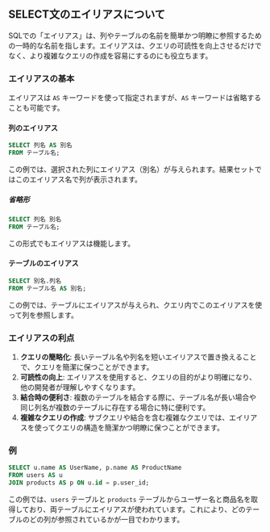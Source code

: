 ## SELECT文のエイリアスについて

SQLでの「エイリアス」は、列やテーブルの名前を簡単かつ明瞭に参照するための一時的な名前を指します。エイリアスは、クエリの可読性を向上させるだけでなく、より複雑なクエリの作成を容易にするのにも役立ちます。

### エイリアスの基本
エイリアスは `AS` キーワードを使って指定されますが、`AS` キーワードは省略することも可能です。

#### 列のエイリアス
```sql
SELECT 列名 AS 別名
FROM テーブル名;
```
この例では、選択された列にエイリアス（別名）が与えられます。結果セットではこのエイリアス名で列が表示されます。

##### 省略形
```sql
SELECT 列名 別名
FROM テーブル名;
```
この形式でもエイリアスは機能します。

#### テーブルのエイリアス
```sql
SELECT 別名.列名
FROM テーブル名 AS 別名;
```
この例では、テーブルにエイリアスが与えられ、クエリ内でこのエイリアスを使って列を参照します。

### エイリアスの利点
1. **クエリの簡略化**: 長いテーブル名や列名を短いエイリアスで置き換えることで、クエリを簡潔に保つことができます。
2. **可読性の向上**: エイリアスを使用すると、クエリの目的がより明確になり、他の開発者が理解しやすくなります。
3. **結合時の便利さ**: 複数のテーブルを結合する際に、テーブル名が長い場合や同じ列名が複数のテーブルに存在する場合に特に便利です。
4. **複雑なクエリの作成**: サブクエリや結合を含む複雑なクエリでは、エイリアスを使ってクエリの構造を簡潔かつ明瞭に保つことができます。

### 例
```sql
SELECT u.name AS UserName, p.name AS ProductName
FROM users AS u
JOIN products AS p ON u.id = p.user_id;
```
この例では、`users` テーブルと `products` テーブルからユーザー名と商品名を取得しており、両テーブルにエイリアスが使われています。これにより、どのテーブルのどの列が参照されているかが一目でわかります。